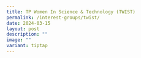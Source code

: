 ```yaml
---
title: TP Women In Science & Technology (TWIST)
permalink: /interest-groups/twist/
date: 2024-03-15
layout: post
description: ""
image: ""
variant: tiptap
---
```

